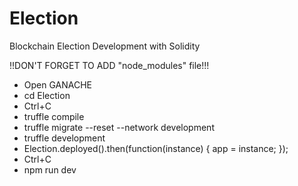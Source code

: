 # Election
Blockchain Election Development with Solidity

!!DON'T FORGET TO ADD "node_modules" file!!!

* Open GANACHE 
* cd Election
* Ctrl+C 
* truffle compile
* truffle migrate --reset --network development 
* truffle development
* Election.deployed().then(function(instance) { app = instance; });
* Ctrl+C 
* npm run dev 
